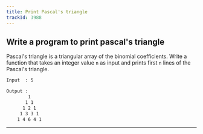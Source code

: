 ```yaml
---
title: Print Pascal's triangle
trackId: 3988
---
```


## Write a program to print pascal's triangle

Pascal's triangle is a triangular array of the binomial coefficients. Write a function that takes an integer value `n` as input and prints first `n` lines of the Pascal's triangle.

```txt
Input  : 5

Output : 
        1
       1 1
      1 2 1
     1 3 3 1
    1 4 6 4 1
```

---
